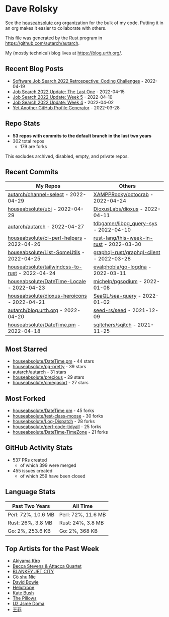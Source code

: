 
# Dave Rolsky

See the [houseabsolute org](/houseabsolute) organization for the bulk of my
code. Putting it in an org makes it easier to collaborate with others.

This file was generated by the Rust program in
https://github.com/autarch/autarch.

My (mostly technical) blog lives at https://blog.urth.org/.

## Recent Blog Posts

- [Software Job Search 2022 Retrospective: Coding Challenges](https://blog.urth.org/2022/04/19/software-job-search-2022-retrospective-coding-challenges/) - 2022-04-19
- [Job Search 2022 Update: The Last One](https://blog.urth.org/2022/04/15/job-search-2022-update-the-last-one/) - 2022-04-15
- [Job Search 2022 Update: Week 5](https://blog.urth.org/2022/04/10/job-search-2022-update-week-5/) - 2022-04-10
- [Job Search 2022 Update: Week 4](https://blog.urth.org/2022/04/02/job-search-2022-update-week-4/) - 2022-04-02
- [Yet Another GitHub Profile Generator](https://blog.urth.org/2022/03/28/yet-another-github-profile-generator/) - 2022-03-28


## Repo Stats
- **53 repos with commits to the default branch in the last two years**
- 302 total repos
  - 179 are forks

This excludes archived, disabled, empty, and private repos.

## Recent Commits
| My Repos | Others |
|----------|--------|
| [autarch/channel-select](https://github.com/autarch/channel-select) - 2022-04-29              | [XAMPPRocky/octocrab](https://github.com/XAMPPRocky/octocrab) - 2022-04-24                |
| [houseabsolute/ubi](https://github.com/houseabsolute/ubi) - 2022-04-29              | [DioxusLabs/dioxus](https://github.com/DioxusLabs/dioxus) - 2022-04-11                |
| [autarch/autarch](https://github.com/autarch/autarch) - 2022-04-27              | [tdbgamer/libpg_query-sys](https://github.com/tdbgamer/libpg_query-sys) - 2022-04-10                |
| [houseabsolute/ci-perl-helpers](https://github.com/houseabsolute/ci-perl-helpers) - 2022-04-26              | [rust-lang/this-week-in-rust](https://github.com/rust-lang/this-week-in-rust) - 2022-03-30                |
| [houseabsolute/List-SomeUtils](https://github.com/houseabsolute/List-SomeUtils) - 2022-04-25              | [graphql-rust/graphql-client](https://github.com/graphql-rust/graphql-client) - 2022-03-28                |
| [houseabsolute/tailwindcss-to-rust](https://github.com/houseabsolute/tailwindcss-to-rust) - 2022-04-24              | [evalphobia/go-logdna](https://github.com/evalphobia/go-logdna) - 2022-03-11                |
| [houseabsolute/DateTime-Locale](https://github.com/houseabsolute/DateTime-Locale) - 2022-04-23              | [michelp/pgsodium](https://github.com/michelp/pgsodium) - 2022-01-08                |
| [houseabsolute/dioxus-heroicons](https://github.com/houseabsolute/dioxus-heroicons) - 2022-04-21              | [SeaQL/sea-query](https://github.com/SeaQL/sea-query) - 2022-01-02                |
| [autarch/blog.urth.org](https://github.com/autarch/blog.urth.org) - 2022-04-20              | [seed-rs/seed](https://github.com/seed-rs/seed) - 2021-12-09                |
| [houseabsolute/DateTime.pm](https://github.com/houseabsolute/DateTime.pm) - 2022-04-18              | [sqitchers/sqitch](https://github.com/sqitchers/sqitch) - 2021-11-25                |


## Most Starred
- [houseabsolute/DateTime.pm](https://github.com/houseabsolute/DateTime.pm) - 44 stars
- [houseabsolute/pg-pretty](https://github.com/houseabsolute/pg-pretty) - 39 stars
- [autarch/autarch](https://github.com/autarch/autarch) - 31 stars
- [houseabsolute/precious](https://github.com/houseabsolute/precious) - 29 stars
- [houseabsolute/omegasort](https://github.com/houseabsolute/omegasort) - 27 stars


## Most Forked
- [houseabsolute/DateTime.pm](https://github.com/houseabsolute/DateTime.pm) - 45 forks
- [houseabsolute/test-class-moose](https://github.com/houseabsolute/test-class-moose) - 30 forks
- [houseabsolute/Log-Dispatch](https://github.com/houseabsolute/Log-Dispatch) - 28 forks
- [houseabsolute/perl-code-tidyall](https://github.com/houseabsolute/perl-code-tidyall) - 25 forks
- [houseabsolute/DateTime-TimeZone](https://github.com/houseabsolute/DateTime-TimeZone) - 21 forks


## GitHub Activity Stats
- 537 PRs created
  - of which 399 were merged
- 455 issues created
  - of which 259 have been closed

## Language Stats
| Past Two Years        | All Time                |
|-----------------------|-------------------------|
| Perl: 72%, 10.6 MB              | Perl: 72%, 11.6 MB                |
| Rust: 26%, 3.8 MB              | Rust: 24%, 3.8 MB                |
| Go: 2%, 253.6 KB              | Go: 2%, 368 KB                |


## Top Artists for the Past Week
* [Akiyama Kiro](https://musicbrainz.org/search?query=Akiyama%20Kiro&amp;type=artist&amp;method=indexed)
* [Becca Stevens &amp; Attacca Quartet](https://musicbrainz.org/search?query=Becca%20Stevens%20%26%20Attacca%20Quartet&amp;type=artist&amp;method=indexed)
* [BLANKEY JET CITY](https://musicbrainz.org/artist/9eab62e8-99f7-4aac-ab10-5192bd8f2807)
* [Cö shu Nie](https://musicbrainz.org/artist/d38d4afb-3c51-4cd5-b6e9-5d4ec71d2440)
* [David Bowie](https://musicbrainz.org/artist/5441c29d-3602-4898-b1a1-b77fa23b8e50)
* [Heliotrope](https://musicbrainz.org/artist/21844295-2df6-4f21-bf2c-613221db0ee7)
* [Kate Bush](https://musicbrainz.org/artist/4b585938-f271-45e2-b19a-91c634b5e396)
* [The Pillows](https://musicbrainz.org/search?query=The%20Pillows&amp;type=artist&amp;method=indexed)
* [Už Jsme Doma](https://musicbrainz.org/artist/d98e3d40-ccc3-4c3b-a840-bff8d761f5df)
* [王菲](https://musicbrainz.org/artist/692e367d-2846-442d-b13d-1177c3681c65)

